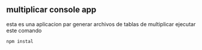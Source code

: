 
## multiplicar console app

esta es una aplicacion par generar archivos de tablas de multiplicar
ejecutar este comando
````
npm instal
````